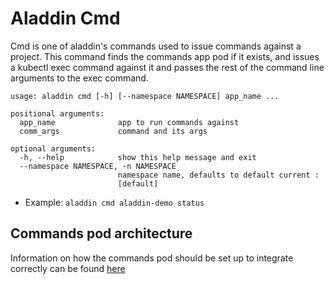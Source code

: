 # Aladdin Cmd
Cmd is one of aladdin's commands used to issue commands against a project. This command finds the commands app pod if it exists, and issues a kubectl exec command against it and passes the rest of the command line arguments to the exec command.
```
usage: aladdin cmd [-h] [--namespace NAMESPACE] app_name ...

positional arguments:
  app_name              app to run commands against
  comm_args             command and its args

optional arguments:
  -h, --help            show this help message and exit
  --namespace NAMESPACE, -n NAMESPACE
                        namespace name, defaults to default current :
                        [default]
```
- Example: `aladdin cmd aladdin-demo status`

## Commands pod architecture
Information on how the commands pod should be set up to integrate correctly can be found [here](https://github.com/fivestars-os/aladdin-demo/blob/master/docs/commands_containers.md)
